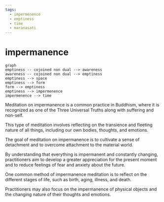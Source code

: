 ```yaml
---
tags:
  - impermenence 
  - emptiness 
  - time 
  - maranasati
---
```

# impermanence

```mermaid
graph
emptiness -- cojoined non dual --> awareness
awareness -- cojoined non dual --> emptiness 
emptiness --> space
emptiness --> form  
form --> emptiness 
emptiness --> impermenence 
impermenence --> time
```


Meditation on impermanence is a common practice in Buddhism, where it is recognized as one of the Three Universal Truths along with suffering and non-self.

This type of meditation involves reflecting on the transience and fleeting nature of all things, including our own bodies, thoughts, and emotions.

The goal of meditation on impermanence is to cultivate a sense of detachment and to overcome attachment to the material world.

By understanding that everything is impermanent and constantly changing, practitioners aim to develop a greater appreciation for the present moment and to reduce feelings of fear and anxiety about the future.

One common method of impermanence meditation is to reflect on the different stages of life, such as birth, aging, illness, and death.

Practitioners may also focus on the impermanence of physical objects and the changing nature of their thoughts and emotions.
